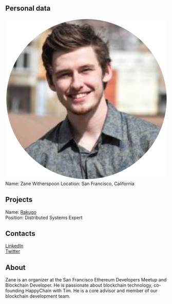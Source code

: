 ## Personal data
![ photo](../people/photo/zane_witherspoon.png)  
Name: Zane Witherspoon
Location:  San Francisco, California   
## Projects 
Name: [Rakugo](../projects/rakugo.md)  
Position: Distributed Systems Expert
## Contacts
[LinkedIn](https://www.linkedin.com/in/zanewithspoon/)   
[Twitter](https://twitter.com/zanewithspoon)   
## About
Zane is an organizer at the San Francisco Ethereum Developers Meetup and Blockchain Developer. He is passionate about blockchain technology, co-founding HappyChain with Tim. He is a core advisor and member of our blockchain development team. 